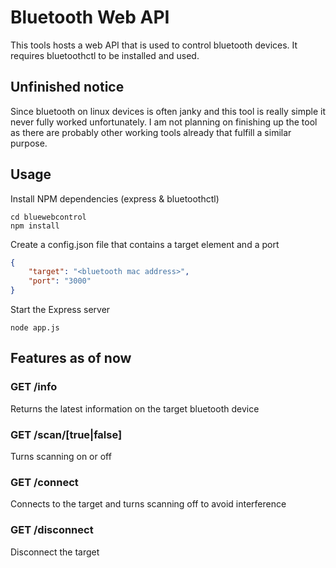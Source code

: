 # Bluetooth Web API
This tools hosts a web API that is used to control bluetooth devices.
It requires bluetoothctl to be installed and used.

## Unfinished notice
Since bluetooth on linux devices is often janky and this tool is really simple it never fully worked unfortunately. I am not planning on finishing up the tool as there are probably other working tools already that fulfill a similar purpose.

## Usage
Install NPM dependencies (express & bluetoothctl)

```
cd bluewebcontrol
npm install
```

Create a config.json file that contains a target element and a port
```json
{
    "target": "<bluetooth mac address>",
    "port": "3000"
}
```

Start the Express server

```
node app.js
```

## Features as of now

### GET /info
Returns the latest information on the target bluetooth device

### GET /scan/[true|false]
Turns scanning on or off

### GET /connect
Connects to the target and turns scanning off to avoid interference

### GET /disconnect
Disconnect the target

